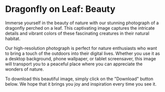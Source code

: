 <!--font:Open Sans-->

# Dragonfly on Leaf: Beauty

Immerse yourself in the beauty of nature with our stunning photograph of a dragonfly perched on a leaf. This captivating image captures the intricate details and vibrant colors of these fascinating creatures in their natural habitat.

Our high-resolution photograph is perfect for nature enthusiasts who want to bring a touch of the outdoors into their digital lives. Whether you use it as a desktop background, phone wallpaper, or tablet screensaver, this image will transport you to a peaceful place where you can appreciate the wonders of nature.

To download this beautiful image, simply click on the "Download" button below. We hope that it brings you joy and inspiration every time you see it.

<!--

Write me markdown content of website with wallpaper:

"A close-up of a dragonfly on a leaf"

The header of the page should not be copy of the text but rather a real content of the website which is using this wallpaper.


---


# Dragonfly on a Leaf Wallpaper

Welcome to our website featuring a stunning close-up of a dragonfly on a leaf. This beautiful wallpaper is perfect for nature lovers and those who appreciate the intricate details of the natural world.

Our wallpaper is available in high resolution, ensuring that every detail of the dragonfly and leaf is captured in stunning clarity. Whether you're looking to decorate your desktop, phone, or tablet, this wallpaper will make a striking addition to any device.

To download the wallpaper, simply click on the "Download" button below. We hope you enjoy this beautiful piece of nature captured in all its glory.


---


Heading should not include word "wallpaper". The website should not be about the wallpaper itself, wallpaper is just a related background, rewrite whole content.


---


# Nature's Intricate Beauty: A Close-Up of a Dragonfly on a Leaf

Welcome to our website showcasing the stunning beauty of nature through a close-up of a dragonfly perched on a leaf. This captivating image captures the intricate details and vibrant colors of these fascinating creatures in their natural habitat.

Our high-resolution photograph is perfect for nature enthusiasts who want to bring a touch of the outdoors into their digital lives. Whether you use it as a desktop background, phone wallpaper, or tablet screensaver, this image will transport you to a peaceful place where you can appreciate the wonders of nature.

To download this beautiful image, simply click on the "Download" button below. We hope that it brings you joy and inspiration every time you see it.


---


Heading is too long, rewrite whole content.


---


# Dragonfly on a Leaf: A Captivating Image of Nature's Beauty

Experience the beauty of nature up close with our stunning photograph of a dragonfly perched on a leaf. This captivating image captures the intricate details and vibrant colors of these fascinating creatures in their natural habitat.

Our high-resolution photograph is perfect for nature enthusiasts who want to bring a touch of the outdoors into their digital lives. Whether you use it as a desktop background, phone wallpaper, or tablet screensaver, this image will transport you to a peaceful place where you can appreciate the wonders of nature.

To download this beautiful image, simply click on the "Download" button below. We hope that it brings you joy and inspiration every time you see it.


---


Heading is too long, rewrite whole content.


---


# A Close-Up of a Dragonfly on a Leaf: Nature's Intricate Beauty

Immerse yourself in the beauty of nature with our stunning photograph of a dragonfly perched on a leaf. This captivating image captures the intricate details and vibrant colors of these fascinating creatures in their natural habitat.

Our high-resolution photograph is perfect for nature enthusiasts who want to bring a touch of the outdoors into their digital lives. Whether you use it as a desktop background, phone wallpaper, or tablet screensaver, this image will transport you to a peaceful place where you can appreciate the wonders of nature.

To download this beautiful image, simply click on the "Download" button below. We hope that it brings you joy and inspiration every time you see it.


---


Write me a Google font which is best fitting for the website.

Pick from the list:
- IBM Plex Sans
- Futura
- Lato
- Dancing Script
- Exo 2
- Lobster
- Open Sans
- Roboto
- Poppins
- Playfair Display
- Montserrat
- Great Vibes
- Inter
- Orbitron
- Alegreya
- Barlow Condensed
- Raleway


Write just the font name nothing else.


---


I recommend using the font "Open Sans" for your website.

-->
